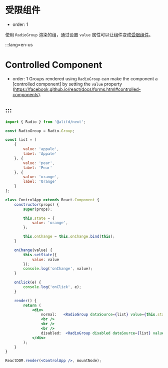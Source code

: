 # 受限组件

- order: 1

使用 `RadioGroup` 渲染的组，通过设置 `value` 属性可以让组件变成[受限组件](https://facebook.github.io/react/docs/forms.html#controlled-components)。


:::lang=en-us
# Controlled Component
- order: 1
Groups rendered using `RadioGroup` can make the component a [controlled component] by setting the `value` property (https://facebook.github.io/react/docs/forms.html#controlled-components).

:::
---

````jsx
import { Radio } from '@alifd/next';

const RadioGroup = Radio.Group;

const list = [
    {
        value: 'appale',
        label: 'Appale'
    }, {
        value: 'pear',
        label: 'Pear'
    }, {
        value: 'orange',
        label: 'Orange'
    }
];

class ControlApp extends React.Component {
    constructor(props) {
        super(props);

        this.state = {
            value: 'orange',
        };

        this.onChange = this.onChange.bind(this);
    }

    onChange(value) {
        this.setState({
            value: value
        });
        console.log('onChange', value);
    }

    onClick(e) {
        console.log('onClick', e);
    }

    render() {
        return (
            <div>
                normal:   <RadioGroup dataSource={list} value={this.state.value} onChange={this.onChange} />
                <br />
                <br />
                <br />
                disabled:  <RadioGroup disabled dataSource={list} value={this.state.value} onChange={this.onChange} />
            </div>
        );
    }
}

ReactDOM.render(<ControlApp />, mountNode);
````
